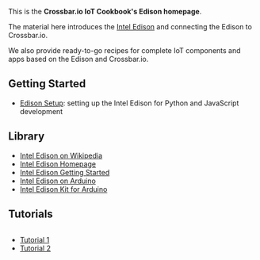 <div class="topimage_container">
    <img id="cookbook_home_topimage" src="../../static/img/iotcookbook/edison/edison.jpg" alt="" class="header_img" />
</div>

This is the **Crossbar.io IoT Cookbook's Edison homepage**.

The material here introduces the [Intel Edison](https://www-ssl.intel.com/content/www/us/en/do-it-yourself/edison.html) and connecting the Edison to Crossbar.io.

We also provide ready-to-go recipes for complete IoT components and apps based on the Edison and Crossbar.io.

## Getting Started

* [Edison Setup](Intel-Edison-Setup): setting up the Intel Edison for Python and JavaScript development

## Library

* [Intel Edison on Wikipedia](https://en.wikipedia.org/wiki/Intel_Edison)
* [Intel Edison Homepage](https://www-ssl.intel.com/content/www/us/en/do-it-yourself/edison.html)
* [Intel Edison Getting Started](https://software.intel.com/en-us/iot/library/edison-getting-started)
* [Intel Edison on Arduino](https://www.arduino.cc/en/ArduinoCertified/IntelEdison)
* [Intel Edison Kit for Arduino](http://download.intel.com/support/edison/sb/edisonarduino_hg_331191007.pdf)


## Tutorials

<img src="../../static/img/iotcookbook/edison/edison_with_tinkerkit.jpg" alt="">

* [Tutorial 1](https://github.com/crossbario/crossbarexamples/tree/master/iotcookbook/device/edison/tutorial/tutorial1)
* [Tutorial 2](https://github.com/crossbario/crossbarexamples/tree/master/iotcookbook/device/edison/tutorial/tutorial2)

